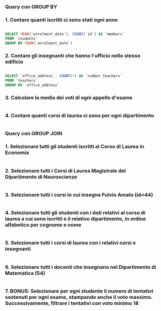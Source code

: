 ### Query con GROUP BY

### 1. Contare quanti iscritti ci sono stati ogni anno

```SQL

SELECT YEAR(`enrolment_date`), COUNT(`id`) AS `members`
FROM `students`
GROUP BY YEAR(`enrolment_date`)

```

### 2. Contare gli insegnanti che hanno l'ufficio nello stesso edificio

```SQL

SELECT `office_address`, COUNT(*) AS `number_teachers`
FROM `teachers`
GROUP BY `office_address`

```

### 3. Calcolare la media dei voti di ogni appello d'esame

```SQL

```

### 4. Contare quanti corsi di laurea ci sono per ogni dipartimento

```SQL

```

### Query con GROUP JOIN

### 1. Selezionare tutti gli studenti iscritti al Corso di Laurea in Economia

```SQL

```

### 2. Selezionare tutti i Corsi di Laurea Magistrale del Dipartimento di Neuroscienze

```SQL

```

### 3. Selezionare tutti i corsi in cui insegna Fulvio Amato (id=44)

```SQL

```

### 4. Selezionare tutti gli studenti con i dati relativi al corso di laurea a cui sono iscritti e il relativo dipartimento, in ordine alfabetico per cognome e nome

```SQL

```

### 5. Selezionare tutti i corsi di laurea con i relativi corsi e insegnanti

```SQL

```

### 6. Selezionare tutti i docenti che insegnano nel Dipartimento di Matematica (54)

```SQL

```

### 7. BONUS: Selezionare per ogni studente il numero di tentativi sostenuti per ogni esame, stampando anche il voto massimo. Successivamente, filtrare i tentativi con voto minimo 18

```SQL

```

